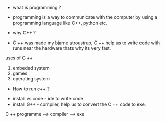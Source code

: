 * what is programming ?
- programming is a way to communicate with the computer by using a programming language like C++, python etc.

* why C++ ?
- C ++ was made my bjarne stroustrup, C ++ help us to write code with runs near the hardware thats why its very fast.

uses of C ++
1. embeded system
2. games
3. operating system

* How to run c++ ?
- install vs code - ide to write code 
- install G++  - compiler, help us to convert the C ++ code to exe. 


C ++ programme --> compiler --> exe 

